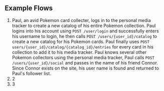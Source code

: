 ## Example Flows
1. Paul, an avid Pokemon card collecter, logs in to the personal media tracker to create a new catalog of his entire Pokemon collection. Paul logins into his account using `POST /user/login` and successfully enters his username to login, he then calls `POST /users/{user_id}/catalog` to create a new catalog for his Pokemon cards. Paul finally uses `POST users/{user_id}/catalog/{catalog_id}/entries` for every card in his collection to add it to his media tracker. Paul knows several other Pokemon collectors using the personal media tracker, Paul calls `POST /users/{user_id}/social` and passes in the name of his friend Connor. Since Connor exists on the site, his user name is found and returned to Paul's follower list.
2. 2
3. 3
